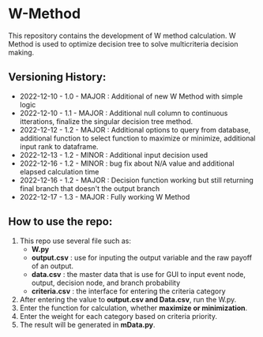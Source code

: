 # W-Method
This repository contains the development of W method calculation. W Method is used to optimize decision tree to solve multicriteria decision making. 

## Versioning History:
- 2022-12-10 - 1.0 - MAJOR : Additional of new W Method with simple logic
- 2022-12-10 - 1.1 - MAJOR : Additional null column to continuous itterations, finalize the singular decision tree method.
- 2022-12-12 - 1.2 - MAJOR : Additional options to query from database, additional function to select function to maximize or minimize, additional input rank to dataframe.
- 2022-12-13 - 1.2 - MINOR : Additional input decision used
- 2022-12-16 - 1.2 - MINOR : bug fix about N/A value and additional elapsed calculation time
- 2022-12-16 - 1.2 - MAJOR : Decision function working but still returning final branch that doesn't the output branch
- 2022-12-17 - 1.3 - MAJOR : Fully working W Method

## How to use the repo:
1. This repo use several file such as:
	- **W.py**
	- **output.csv** : use for inputing the output variable and the raw payoff of an output.
	- **data.csv** : the master data that is use for GUI to input event node, output, decision node, and branch probability
	- **criteria.csv** : the interface for entering the criteria category
2. After entering the value to **output.csv and Data.csv**, run the W.py.
3. Enter the function for calculation, whether **maximize or minimization**.
4. Enter the weight for each category based on criteria priority.
5. The result will be generated in **mData.py**.